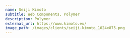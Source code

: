 ```yaml
---
name: Seiji Kimoto
subtitle: Web Components, Polymer
description: Polymer
external_url: https://www.kimoto.eu/
image_path: /images/clients/seiji-kimoto_1024x875.png
---
```

